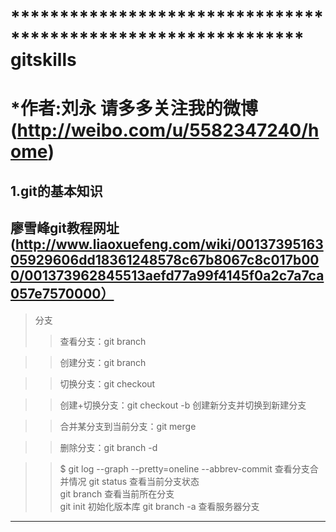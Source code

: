 ************************************************************** gitskills
============================
*作者:刘永     请多多关注我的微博(http://weibo.com/u/5582347240/home)
============================
1.git的基本知识
----------------------------
廖雪峰git教程网址(http://www.liaoxuefeng.com/wiki/0013739516305929606dd18361248578c67b8067c8c017b000/001373962845513aefd77a99f4145f0a2c7a7ca057e7570000）
--
>分支
>>查看分支：git branch

>>创建分支：git branch <name>

>>切换分支：git checkout <name>

>>创建+切换分支：git checkout -b <name> 创建新分支并切换到新建分支

>>合并某分支到当前分支：git merge <name>

>>删除分支：git branch -d <name>

>>$ git log --graph --pretty=oneline --abbrev-commit 查看分支合并情况
git status 查看当前分支状态<br>
git branch 查看当前所在分支<br>
        git init 初始化版本库
        git branch -a 查看服务器分支


**************************************************************
